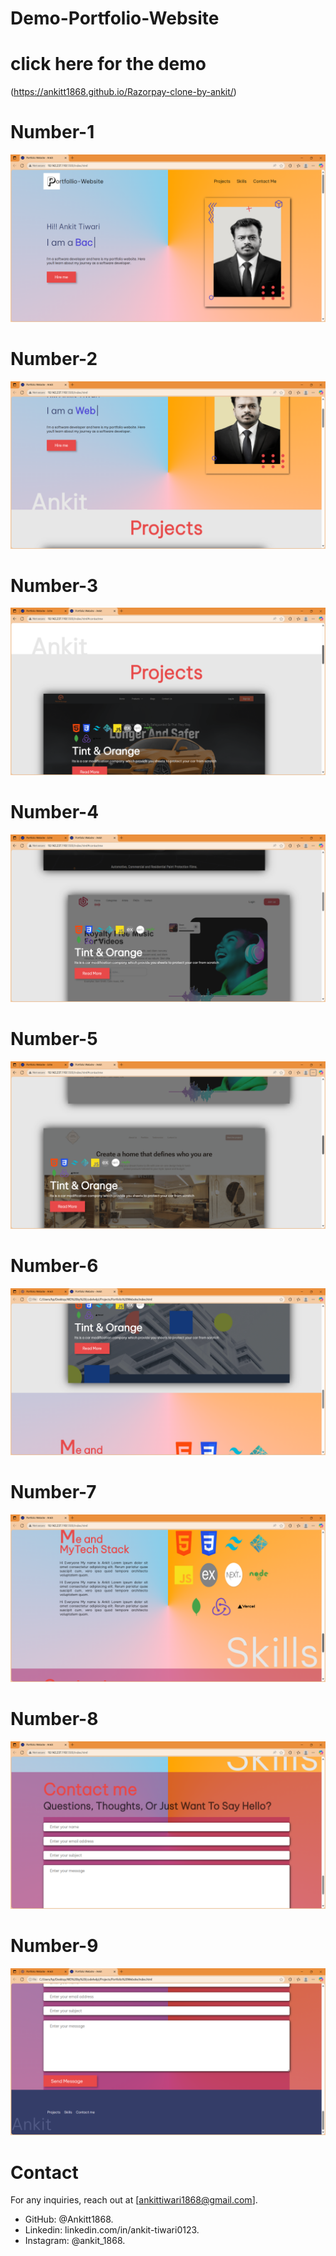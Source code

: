 # Demo-Portfolio-Website

# click here for the demo  
(https://ankitt1868.github.io/Razorpay-clone-by-ankit/)
# Number-1
![Image alt](https://github.com/Ankitt1868/Demo-Portfolio-Website/blob/ca9971418f33e7d834341c596052aafc1f6c9111/Screenshots/Screenshot-1.png)
# Number-2
![Image alt](https://github.com/Ankitt1868/Demo-Portfolio-Website/blob/ca9971418f33e7d834341c596052aafc1f6c9111/Screenshots/Screenshot-2.png)
# Number-3
![Image alt](https://github.com/Ankitt1868/Demo-Portfolio-Website/blob/ca9971418f33e7d834341c596052aafc1f6c9111/Screenshots/Screenshot-3.png)
# Number-4
![Image alt](https://github.com/Ankitt1868/Demo-Portfolio-Website/blob/ca9971418f33e7d834341c596052aafc1f6c9111/Screenshots/Screenshot-4.png)
# Number-5
![Image alt](https://github.com/Ankitt1868/Demo-Portfolio-Website/blob/ca9971418f33e7d834341c596052aafc1f6c9111/Screenshots/Screenshot-5.png)
# Number-6
![Image alt](https://github.com/Ankitt1868/Demo-Portfolio-Website/blob/ca9971418f33e7d834341c596052aafc1f6c9111/Screenshots/Screenshot-6.png)
# Number-7
![Image alt](https://github.com/Ankitt1868/Demo-Portfolio-Website/blob/ca9971418f33e7d834341c596052aafc1f6c9111/Screenshots/Screenshot-7.png)
# Number-8
![Image alt](https://github.com/Ankitt1868/Demo-Portfolio-Website/blob/ca9971418f33e7d834341c596052aafc1f6c9111/Screenshots/Screenshot-8.png)
# Number-9
![Image alt](https://github.com/Ankitt1868/Demo-Portfolio-Website/blob/ca9971418f33e7d834341c596052aafc1f6c9111/Screenshots/Screenshot-9.png)

# Contact
For any inquiries, reach out at [ankittiwari1868@gmail.com].
- GitHub: @Ankitt1868.
- Linkedin: linkedin.com/in/ankit-tiwari0123.
- Instagram: @ankit_1868.
